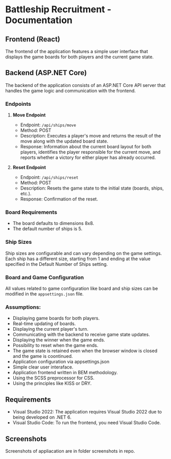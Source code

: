 # Battleship Recruitment - Documentation

## Frontend (React)

The frontend of the application features a simple user interface that displays the game boards for both players and the current game state.

## Backend (ASP.NET Core)

The backend of the application consists of an ASP.NET Core API server that handles the game logic and communication with the frontend.

### Endpoints
1. **Move Endpoint**
   - Endpoint: `/api/ships/move`
   - Method: POST
   - Description: Executes a player's move and returns the result of the move along with the updated board state.
   - Response: Information about the current board layout for both players, identifies the player responsible for the current move, and reports whether a victory for either player has already occurred.
   
2. **Reset Endpoint**
   - Endpoint: `/api/ships/reset`
   - Method: POST
   - Description: Resets the game state to the initial state (boards, ships, etc.).
   - Response: Confirmation of the reset.


### Board Requirements
- The board defaults to dimensions 8x8.
- The default number of ships is 5.

### Ship Sizes
Ship sizes are configurable and can vary depending on the game settings. Each ship has a different size, starting from 1 and ending at the value specified in the Default Number of Ships setting.

### Board and Game Configuration
All values related to game configuration like board and ship sizes can be modified in the `appsettings.json` file.

### Assumptions:

- Displaying game boards for both players.
- Real-time updating of boards.
- Displaying the current player's turn.
- Communicating with the backend to receive game state updates.
- Displaying the winner when the game ends.
- Possibility to reset when the game ends.
- The game state is retained even when the browser window is closed and the game is coontinued.
- Application configuration via appsettings.json
- Simple clear user interaface.
- Application frontend written in BEM methodology.
- Using the SCSS preprocessor for CSS.
- Using the principles like KISS or DRY.


## Requirements
- Visual Studio 2022: The application requires Visual Studio 2022 due to being developed on .NET 6.
- Visual Studio Code: To run the frontend, you need Visual Studio Code.

## Screenshots
Screenshots of appliacation are in folder screenshots in repo.
